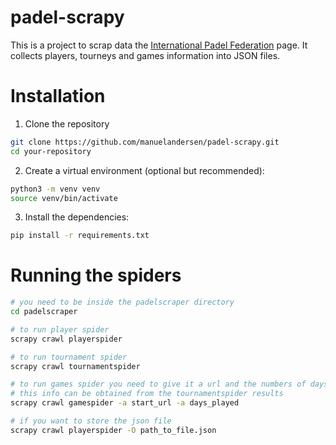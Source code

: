 # padel-scrapy

This is a project to scrap data the [International Padel Federation](https://www.padelfip.com/es/) page. It collects players, tourneys and games information into JSON files.

# Installation

1)  Clone the repository

``` bash
git clone https://github.com/manuelandersen/padel-scrapy.git
cd your-repository
```

2)  Create a virtual environment (optional but recommended):

``` bash
python3 -m venv venv
source venv/bin/activate
```

3)  Install the dependencies:

``` bash
pip install -r requirements.txt
```

# Running the spiders

``` bash
# you need to be inside the padelscraper directory
cd padelscraper

# to run player spider
scrapy crawl playerspider 

# to run tournament spider
scrapy crawl tournamentspider

# to run games spider you need to give it a url and the numbers of days played
# this info can be obtained from the tournamentspider results
scrapy crawl gamespider -a start_url -a days_played

# if you want to store the json file 
scrapy crawl playerspider -O path_to_file.json
```
